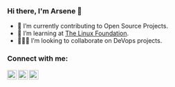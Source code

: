 ### Hi there, I'm Arsene  👋

- 🔭 I’m currently contributing to Open Source Projects.
- 🌱 I’m learning at [The Linux Foundation](https://training.linuxfoundation.org/).
- :people_holding_hands: I’m looking to collaborate on DeVops projects.

### Connect with me:

<!--[<img align="left" alt="My-Website-NAME" width="22px" src="https://raw.githubusercontent.com/iconic/open-iconic/master/svg/globe.svg" />][website]
[<img align="left" alt="My-Youtube | YouTube" width="22px" src="https://cdn.jsdelivr.net/npm/simple-icons@v3/icons/youtube.svg" />][youtube] -->
[<img align="left" alt="aIrseneO | Twitter" width="22px" src="https://cdn.jsdelivr.net/npm/simple-icons@v3/icons/twitter.svg" />][twitter]
[<img align="left" alt="arsene-t-336280111 | LinkedIn" width="22px" src="https://cdn.jsdelivr.net/npm/simple-icons@v3/icons/linkedin.svg" />][linkedin]
[<img align="left" alt="im_arsene | Instagram" width="22px" src="https://cdn.jsdelivr.net/npm/simple-icons@v3/icons/instagram.svg" />][instagram]
<br>

<!--### Languages and Tools:
[<img align="left" alt="JavaScript" width="26px" src="https://raw.githubusercontent.com/github/explore/80688e429a7d4ef2fca1e82350fe8e3517d3494d/topics/javascript/javascript.png" />][Javascript]
[<img align="left" alt="Terminal" width="26px" src="https://raw.githubusercontent.com/github/explore/80688e429a7d4ef2fca1e82350fe8e3517d3494d/topics/terminal/terminal.png" />][Script]
[<img align="left" alt="Git" width="26px" src="https://raw.githubusercontent.com/github/explore/80688e429a7d4ef2fca1e82350fe8e3517d3494d/topics/git/git.png" />][Github]-->

<!--
**aIrseneO/aIrseneO** is a ✨ _special_ ✨ repository because its `README.md` (this file) appears on your GitHub profile.

Here are some ideas to get you started:

- 🔭 I’m currently working on ...
- 🌱 I’m currently learning ...
- 👯 I’m looking to collaborate on ...
- 🤔 I’m looking for help with ...
- 💬 Ask me about ...
- 📫 How to reach me: ...
- 😄 Pronouns: ...
- ⚡ Fun fact: ...
-->

<!--[website]: https://My-Website.com-->
<!--[youtube]: https://youtube.com/My-Youtube-->
[twitter]: https://twitter.com/aIrseneO
[linkedin]: https://www.linkedin.com/in/arsene-t-336280111/
[instagram]: https://www.instagram.com/im_arsene/
<!--[Javascript]: https://
[Script]: https://
[Github]:https://-->
